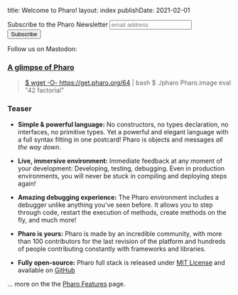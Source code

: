 title: Welcome to Pharo!
layout: index
publishDate: 2021-02-01

<div>
<link href="//cdn-images.mailchimp.com/embedcode/horizontal-slim-10_7.css" rel="stylesheet" type="text/css">

<style type="text/css">
	mc_embed_signup{background:#fff; clear:left; font:14px Helvetica,Arial,sans-serif; width:100%;}
	/* Add your own Mailchimp form style overrides in your site stylesheet or in this style block.
	   We recommend moving this block and the preceding CSS link to the HEAD of your HTML file. */
</style>
<style type="text/css">
	mc-embedded-subscribe-form input[type=checkbox]{display: inline; width: auto;margin-right: 10px;}
	mergeRow-gdpr {margin-top: 20px;}
	mergeRow-gdpr fieldset label {font-weight: normal;}
	mc-embedded-subscribe-form .mc_fieldset{border:none;min-height: 0px;padding-bottom:0px;}
</style>
<div id="mc_embed_signup">
<form action="https://pharo.us11.list-manage.com/subscribe/post?u=6f667565c2569234585a7be77&amp;id=048680a940" method="post" id="mc-embedded-subscribe-form" name="mc-embedded-subscribe-form" class="validate" target="_blank" novalidate>
    <div id="mc_embed_signup_scroll">
	<label for="mce-EMAIL">Subscribe to the Pharo Newsletter</label>
	<input type="email" value="" name="EMAIL" class="email" id="mce-EMAIL" placeholder="email address" required>
    <!-- real people should not fill this in and expect good things - do not remove this or risk form bot signups-->
    <div style="position: absolute; left: -5000px;" aria-hidden="true"><input type="text" name="b_6f667565c2569234585a7be77_048680a940" tabindex="-1" value=""></div>
    <div class="clear"><input type="submit" value="Subscribe" name="subscribe" id="mc-embedded-subscribe" class="button"></div>
    </div>
</form>
</div>
Follow us on Mastodon: <a href="https://mastodon.social/@pharoproject"</a>
</div>

<div class="topic">


### A glimpse of Pharo

>  \$ wget -O- https://get.pharo.org/64 | bash 
>  \$ ./pharo Pharo.image eval "42 factorial"

### Teaser


- **Simple & powerful language:** No constructors, no types declaration, no interfaces, no primitive types.  Yet a powerful and elegant language with a full syntax fitting in one postcard! Pharo is objects and messages _all the way down_. 


- **Live, immersive environment:** Immediate feedback at any moment of your development: Developing, testing, debugging. Even in production environments, you will never be stuck in compiling and deploying steps again!


- **Amazing debugging experience:** The Pharo environment includes a debugger unlike anything you've seen before. It allows you to step through code, restart the execution of methods, create methods on the fly, and much more!


- **Pharo is yours:** Pharo is made by an incredible community, with more than 100 contributors for the last revision of the platform and hundreds of people contributing constantly with frameworks and libraries.


- **Fully open-source:** Pharo full stack is released under [MIT License](https://opensource.org/licenses/MIT) and available on [GitHub](https://github.com/pharo-project/pharo)


... more on the the [Pharo Features](http://www.pharo.org/features) page.

</div>
